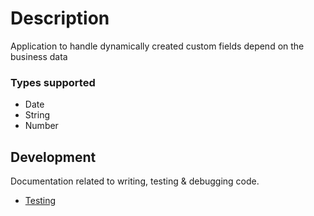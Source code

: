 # Description
Application to handle dynamically created custom fields depend on the
business data

### Types supported
* Date
* String
* Number


## Development

Documentation related to writing, testing & debugging code.

- [Testing](docs/development/testing.md)

